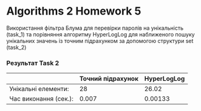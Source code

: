 # Algorithms 2 Homework 5

Використання фільтра Блума для перевірки паролів
на унікальність (task_1) та порівняння алгоритму HyperLogLog
для наближеного пошуку унікальних значень із точним
підрахунком за допомогою структури set (task_2)

### Результат Task 2

|                       | Точний підрахунок | HyperLogLog |
|-----------------------|-------------------|-------------|
| Унікальні елементи:   | 28                | 26.02       |
| Час виконання (сек.): | 0.007             | 0.00133     |
